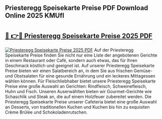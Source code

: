 ## Priesteregg Speisekarte Preise PDF Download Online 2025 KMUfI

# <h2><a href="http://gcb6p1l.nevu.top/?p=Priesteregg+Speisekarte+Preise">🔗 👉🔴 Priesteregg Speisekarte Preise 2025 PDF</a></h2>

[![Priesteregg Speisekarte Preise 2025 PDF](https://i.imgur.com/dBaPXMq.png)](http://gcb6p1l.nevu.top/?p=Priesteregg+Speisekarte+Preise)
Auf der Priesteregg Speisekarte Preise finden Sie nicht nur eine Liste der angebotenen Gerichte in einem Restaurant oder Café, sondern auch etwas, das für Ihren Geschmack köstlich und geeignet ist. Auf unserer Priesteregg Speisekarte Preise bieten wir einen Salatbereich an, in dem Sie aus frischen Gemüse- und Obstsalaten für eine gesunde Ernährung und ein leckeres Mittagessen wählen können. Für Fleischliebhaber bietet unsere Priesteregg Speisekarte Preise eine große Auswahl an Gerichten: Rindfleisch, Schweinefleisch, Huhn und Fisch. Unseren Auserwählten bieten wir Gourmet-Gerichte wie Schaschlik und Steak an, die auf einem Holzfeuer zubereitet werden. Die Priesteregg Speisekarte Preise unserer Cafeteria bietet eine große Auswahl an Desserts, von traditionellen Kuchen und Kuchen bis hin zu exquisiten Crème Brûlée und Schokoladenrutschen.
